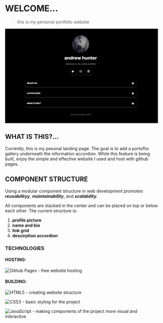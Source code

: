 # WELCOME...
> this is my personal portfolio website

<p align="center"> 
  <kbd>
    <a href="https://drewdii.github.io" target="_blank"><img src="content/website-preview.png">
  </a>
  </kbd>
</p>

## WHAT IS THIS?...
Currently, this is my pesonal landing page. The goal is to add a portoflio gallery underneath the information accordion. While this feature is being built, enjoy the simple and effective website I used and host with github pages.


## COMPONENT STRUCTURE
Using a modular component structure in web development promotes **_reusabilityy_**, **_maintainability_**, and **_scalability_**.

All components are stacked in the center and can be placed on top or below each other. The current structure is:
1. **profile picture**
2. **name and bio**
3. **link grid**
4. **descirption accordion**

### TECHNOLOGIES

#### HOSTING:
<!-- github pages -->
![Github Pages](https://img.shields.io/badge/github%20pages-121013?style=for-the-badge&logo=github&logoColor=white) - free website hosting

#### BUILDING:
<!-- html badge --> 
![HTML5](https://img.shields.io/badge/html5-%23E34F26.svg?style=for-the-badge&logo=html5&logoColor=white) - creating website structure
<!-- css badge --> 
![CSS3](https://img.shields.io/badge/css3-%231572B6.svg?style=for-the-badge&logo=css3&logoColor=white) - basic styling for the project
<!-- javascript badge --> 
![JavaScript](https://img.shields.io/badge/javascript-%23323330.svg?style=for-the-badge&logo=javascript&logoColor=%23F7DF1E) - making components of the project more visual and interactive


